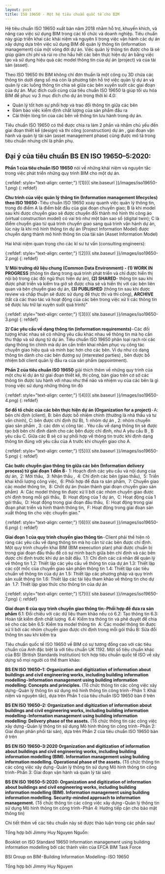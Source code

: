 ```yaml
---
layout: post
title: ISO 19650 - Một hệ tiêu chuẩn quốc tế cho BIM
---
```


Hệ tiêu chuẩn ISO 19650 xuất bản năm 2018 nhằm hỗ trợ, khuyến khích, và nâng cao việc sử dụng BIM trong các tổ chức và doanh nghiệp. Tiêu chuẩn này giúp  triển khai các khái niệm và nguyên lí trong việc vận hành các dự án xây dựng dựa trên việc sử dụng BIM để quản lý thông tin (information management) của một vòng đời dự án. Việc quản lý thông tin được cho là sẽ giúp giảm chi phí và rủi ro cho hầu hết các bên thực hiện dự án bằng việc tạo và sử dụng hiệu quả các model thông tin của dự án (project) và của tài sản (asset).


Theo ISO 19650 thì BIM không chỉ đơn thuần là một công cụ 3D chứa các thông tin dưới dạng số mà còn là phương tiện hỗ trợ việc quản lý dự án và quản lý các luồng thông tin chia sẻ giữa các bên xuyến suốt các giai đoạn của dự án. Mục đích cuối cùng của tiêu chuẩn ISO 19650 là giúp tối ưu hóa BIM để phục vụ 3 mục đích cho dự án trong thời kì 4.0:


- Quản lý tốt hơn sự phối hợp và trao đổi thông tin giữa các bên
- Đảm bảo việc kiểm định chất lượng của sản phẩm đầu ra
- Cải thiện lòng tin của các bên về thông tin lưu hành trong dự án.


Tiêu chuẩn ISO 19650 có thể được chia ra làm 2 phần và nhắm chủ yếu đến giai đoạn thiết kế (design) và thi công (construction) dự án , giai đoạn vận hành và quản lý tài sản (asset management phase) cũng được mô tả trong tiêu chuẩn nhưng chỉ là phần phụ.
## Đại ý của tiêu chuẩn BS EN ISO 19650–5:2020:
**Phần 1 của tiêu chuẩn ISO 19650** nói về những khái niệm và nguyên tắc trong việc phát triển những quy trình BIM cho một dự án.

{:refdef: style="text-align: center;"}
![1]({{ site.baseurl }}/images/iso19650-1.png)
{: refdef}


<strong>Chu trình của việc quản lý thông tin (Information management lifecycles) theo ISO 19650</strong> - Tiêu chuẩn ISO 19650 xoay quanh việc quản lý thông tin, trong đó điểm A là điểm bắt đầu của giai đoạn chuyển giao; B là khi model sau khi được chuyển giao sẽ được chuyển đổi thành mô hình thi công ảo (virtual construction model) có vai trò như một bản sao số (digital twin); C là điểm chuyển giao từ quá trình chuyển giao sang quá trình vận hành dự án, lúc này là khi mô hình thông tin dự án (Project Information Model) được chuyển dạng thành mô hình thông tin của tài sản (Asset Information Model)


Hai khái niệm quan trọng cho các kĩ sư tư vấn (consulting engineers):


{:refdef: style="text-align: center;"}
![2]({{ site.baseurl }}/images/iso19650-2.png)
{: refdef}


<strong>1/ Môi trường dữ liệu chung (Common Data Environment) - (1) WORK IN PROGRESS</strong> (thông tin đang trong quá trình phát triển và chỉ được hiển thị nội bộ trong các đội ngũ thực hiện dự án), <strong>(2) SHARED</strong>- thông tin sau khi được phát triển và kiểm tra giờ sẽ được chia sẻ và hiển thị với các bên liên quan và bên chuyển giao dự án, <strong>(3) PUBLISHED</strong> (thông tin sau khi được review và chấp thuận sẽ được sử dụng để thực thi và thi công), <strong>ARCHIVE</strong> (tất cả các thao tác và hoạt động của các bên trong việc xử lí các thông tin sẽ được lưu trữ lại xuyên suốt quá trình)"


{:refdef: style="text-align: center;"}
![3]({{ site.baseurl }}/images/iso19650-3.png)
{: refdef}


<strong>2/ Các yêu cầu về dạng thông tin (information requirements)</strong> - Các đối tượng khác nhau sẽ có những yêu cầu khác nhau về thông tin mà họ cần thu thập và sử dụng từ dự án. Tiêu chuẩn ISO 19650 phân loại rạch ròi các dạng thông tin chính mà dự án cần triển khai nhằm phục vụ công tác chuyển giao hiệu quả và minh bạc hơn cho các bên. Ví dụ như có dạng thông tin dành cho các bên đương sự (interested parties) , bên được bổ nhiệm bởi client quản lý đầu ra của sản phẩm (appointment).


**Phần 2 của tiêu chuẩn ISO 19650** giải thích thêm về những quy trình của một chu kì dự án từ giai đoạn thiết kế, thi công, bàn giao trên cơ sở các thông tin được lưu hành với nhau như thế nào và nhiệm vụ của các bên là gì trong việc sử dụng những thông tin đó


{:refdef: style="text-align: center;"}
![4]({{ site.baseurl }}/images/iso19650-4.png)
{: refdef}


<strong>Sơ đồ tổ chức của các bên thực hiện dự án (Organization for a project)</strong> - A: bên chỉ định (client), B: bên được bổ nhiệm chính (thường là nhà thầu và tư vấn chính), C: bên được chỉ định (từ B), 1: nhóm dự án , 2: nhóm chuyển giao sản phẩm , 3: các đơn vị công tác . Yêu cầu về dạng thông tin sẽ được tạo bởi bên chỉ định dành cho các bên được chỉ định, như A yêu cầu B , B yêu cầu C. Giữa các B sẽ có sự phối hợp về thông tin trước khi định dạng thông tin đúng với yêu cầu của A trước khi chuyển giao cho A.


{:refdef: style="text-align: center;"}
![5]({{ site.baseurl }}/images/iso19650-5.png)
{: refdef}


<strong>Các bước chuyển giao thông tin giữa các bên (Information delivery process) từ giai đoạn 1 đến 8 </strong>- 
1: Hoạch định các yêu cầu và nội dung của dự án, 
2: Mời thầu, 
3: Nhận thầu , 
4: Chỉ định các bên (giao thầu), 
5: Triển khai khối lượng công việc, 
6: Phối hợp để đưa ra sản phẩm, 
7: Chuyển giao các model thông tin, 
8: Chốt dự án (hoàn thành giai đoạn chuyển giao sản phẩm) 
A: Các model thông tin được xử lí bởi các nhóm chuyển giao được chỉ định trong mỗi gói thầu, 
B: Hoạt động của 1 dự án, 
C: Hoạt động của 1 gói thầu, 
D: Hoạt động trong giai đoạn đấu thầu, 
E: Hoạt động trong giai đoạn phát triển và hình thành thông tin, 
F: Hoạt động trong giai đoạn sản xuất thông tin cho việc chuyển giao."


{:refdef: style="text-align: center;"}
![6]({{ site.baseurl }}/images/iso19650-6.png)
{: refdef}


<strong>Giai đoạn 1 của quy trình chuyển giao thông tin</strong> - Client phải thể hiện rõ ràng các yêu cầu về dạng thông tin mà họ cần từ các bên được chỉ định. Một quy trình chuyển khai BIM (BIM exeecution plan) phải được chuẩn bị trong giai đoạn đấu thầu để có sự minh bạch giữa bên chỉ định và các bên được chỉ định trước khi dự án bắt đầu. 
1.1: Chỉ định các cá nhân để quản lý về thông tin
1.2: Thiết lập các yêu cầu về thông tin của dự án
1.3: Thiết lập các cột mốc của chuyển giao sản phẩm thông tin
1.4: Thiết lập các tiêu chuẩn về thông tin của dự án
1.5: Thiết lập các phương pháp và quy trình sản xuất thông tin
1.6: Thiết lập các tài liệu tham khảo về thông tin cho dự án 
1.7: Thiết lập giao thức cho thông tin của dự án


{:refdef: style="text-align: center;"}
![7]({{ site.baseurl }}/images/iso19650-7.png)
{: refdef}


<strong>Giai đoạn 6 của quy trình chuyển giao thông tin - Phối hợp để đưa ra sản phẩm</strong>
6.1: Đối chiếu với các dữ liệu tham khảo nếu có
6.2: Tạo thông tin
6.3: Hoàn tất kiểm định chất lượng 
6.4: Kiểm tra thông tin và phê duyệt để chia sẻ cho các bên
6.5: Kiểm tra model thông tin 
A: Các model thông tin được xử lí bởi các nhóm chuyển giao được chỉ định trong mỗi gói thầu
B: Sửa đổi thông tin sau khi kiểm tra


Tiêu chuẩn quốc tế ISO 19650 về BIM có sự tương đồng cao với các tiêu chuẩn của Anh đặc biệt là với tiêu chuẩn UK 1192. Một số tiêu chuẩn khác của BSI (British Standards Institution) tích hợp tiêu chuẩn quốc tế ISO về xây dựng số mọi người có thể tham khảo:


**BS EN ISO 19650–1: Organization and digitization of information about buildings and civil engineering works, including building information modelling - Information management using building information modelling: Concepts and principles.** (Tổ chức thông tin các công việc xây dựng - Quản lý thông tin sử dụng mô hình thông tin công trình - Phần 1: Khái niệm và nguyên tắc), dựa trên Phần 1 của tiêu chuẩn ISO 19650 bàn ở trên


**BS EN ISO 19650–2: Organization and digitization of information about buildings and civil engineering works, including building information modelling - Information management using building information modelling: Delivery phase of the assets.** (Tổ chức thông tin các công việc xây dựng - Quản lý thông tin sử dụng Mô hình thông tin công trình - Phần 2: Giai đoạn phân phối tài sản), dựa trên Phần 2 của tiêu chuẩn ISO 19650 bàn ở trên


**BS EN ISO 19650–3:2020 Organization and digitization of information about buildings and civil engineering works, including building information modelling (BIM). Information management using building information modelling. Operational phase of the assets.** (Tổ chức thông tin các công việc xây dựng - Quản lý thông tin sử dụng Mô hình thông tin công trình - Phần 3: Giai đoạn vận hành và quản lý tài sản)


**BS EN ISO 19650–5:2020: Organization and digitization of information about buildings and civil engineering works, including building information modelling (BIM). Information management using building information modelling. Security-minded approach to information management.** (Tổ chức thông tin các công việc xây dựng - Quản lý thông tin sử dụng Mô hình thông tin công trình - Phần 4: Hướng tiếp cận cho bảo mật thông tin)


Chi tiết thêm về các tiêu chuẩn này sẽ được thảo luận trong các phần sau!


Tổng hợp bởi Jimmy Huy Nguyen
Nguồn: 


Booklet on ISO Standard 19650 Information management using building information modelling bởi các thành viên của EFCA BIM Task Force


BSI Group on BIM - Building Information Modelling - ISO 19650


Tổng hợp bởi Jimmy Huy Nguyen

